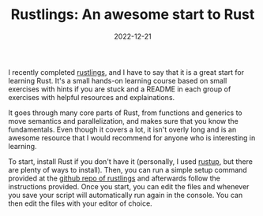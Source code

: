 ﻿---
layout: post
date: 2022-12-21
title: "Rustlings: An awesome start to Rust"
---
I recently completed [rustlings](https://github.com/rust-lang/rustlings), and I have to say that it is a great start for learning Rust. It's a small hands-on learning course based on small exercises with hints if you are stuck and a README in each group of exercises with helpful resources and explainations.

It goes through many core parts of Rust, from functions and generics to move semantics and parallelization, and makes sure that you know the fundamentals. Even though it covers a lot, it isn't overly long and is an awesome resource that I would recommend for anyone who is interesting in learning.

To start, install Rust if you don't have it (personally, I used [rustup](https://rustup.rs/), but there are plenty of ways to install). Then, you can run a simple setup command provided at the [github repo of rustlings](https://github.com/rust-lang/rustlings) and afterwards follow the instructions provided. Once you start, you can edit the files and whenever you save your script will automatically run again in the console. You can then edit the files with your editor of choice.

